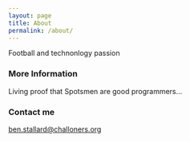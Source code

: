 ```yaml
---
layout: page
title: About
permalink: /about/
---
```


Football and technonlogy passion

### More Information

Living proof that Spotsmen are good programmers...

### Contact me

[ben.stallard@challoners.org](mailto:ben.stallard@challoners.org)
